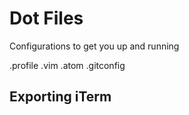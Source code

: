 # Dot Files
Configurations to get you up and running

.profile
.vim
.atom
.gitconfig


## Exporting iTerm
